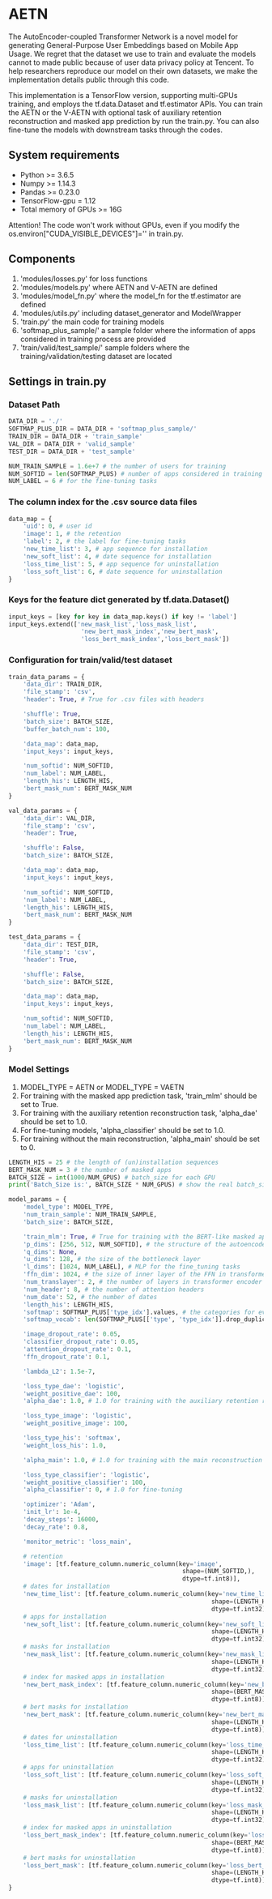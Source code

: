 # AETN
The AutoEncoder-coupled Transformer Network is a novel model for generating General-Purpose User Embeddings based on Mobile App Usage.
We regret that the dataset we use to train and evaluate the models cannot to made public because of user data privacy policy at Tencent.
To help researchers reproduce our model on their own datasets, we make the implementation details public through this code.

This implementation is a TensorFlow version, supporting multi-GPUs training, and employs the tf.data.Dataset and tf.estimator APIs. You can train the AETN or the V-AETN with optional task of auxiliary retention reconstruction and masked app prediction by run the train.py. You can also fine-tune the models with downstream tasks through the codes.

## System requirements
* Python >= 3.6.5
* Numpy >= 1.14.3
* Pandas >= 0.23.0
* TensorFlow-gpu = 1.12
* Total memory of GPUs >= 16G

Attention! The code won't work without GPUs, even if you modify the os.environ["CUDA_VISIBLE_DEVICES"]='' in train.py.

## Components
1. 'modules/losses.py' for loss functions
2. 'modules/models.py' where AETN and V-AETN are defined
3. 'modules/model_fn.py' where the model_fn for the tf.estimator are defined
4. 'modules/utils.py' including dataset_generator and ModelWrapper
5. 'train.py' the main code for training models
6. 'softmap_plus_sample/' a sample folder where the information of apps considered in training process are provided
7. 'train/valid/test_sample/' sample folders where the training/validation/testing dataset are located

## Settings in train.py
### Dataset Path
```Python
DATA_DIR = './'
SOFTMAP_PLUS_DIR = DATA_DIR + 'softmap_plus_sample/'
TRAIN_DIR = DATA_DIR + 'train_sample'
VAL_DIR = DATA_DIR + 'valid_sample'
TEST_DIR = DATA_DIR + 'test_sample'

NUM_TRAIN_SAMPLE = 1.6e+7 # the number of users for training
NUM_SOFTID = len(SOFTMAP_PLUS) # number of apps considered in training process
NUM_LABEL = 6 # for the fine-tuning tasks
```
### The column index for the .csv source data files
```Python
data_map = {
    'uid': 0, # user id
    'image': 1, # the retention
    'label': 2, # the label for fine-tuning tasks
    'new_time_list': 3, # app sequence for installation
    'new_soft_list': 4, # date sequence for installation
    'loss_time_list': 5, # app sequence for uninstallation
    'loss_soft_list': 6, # date sequence for uninstallation
}
```
### Keys for the feature dict generated by tf.data.Dataset()
```Python
input_keys = [key for key in data_map.keys() if key != 'label']
input_keys.extend(['new_mask_list','loss_mask_list',
                    'new_bert_mask_index','new_bert_mask',
                    'loss_bert_mask_index','loss_bert_mask'])
```
### Configuration for train/valid/test dataset
```Python
train_data_params = {
    'data_dir': TRAIN_DIR,
    'file_stamp': 'csv',
    'header': True, # True for .csv files with headers

    'shuffle': True,
    'batch_size': BATCH_SIZE,
    'buffer_batch_num': 100,

    'data_map': data_map,
    'input_keys': input_keys,

    'num_softid': NUM_SOFTID,
    'num_label': NUM_LABEL,
    'length_his': LENGTH_HIS,
    'bert_mask_num': BERT_MASK_NUM
}

val_data_params = {
    'data_dir': VAL_DIR,
    'file_stamp': 'csv',
    'header': True,

    'shuffle': False,
    'batch_size': BATCH_SIZE,

    'data_map': data_map,
    'input_keys': input_keys,

    'num_softid': NUM_SOFTID,
    'num_label': NUM_LABEL,
    'length_his': LENGTH_HIS,
    'bert_mask_num': BERT_MASK_NUM
}

test_data_params = {
    'data_dir': TEST_DIR,
    'file_stamp': 'csv',
    'header': True,

    'shuffle': False,
    'batch_size': BATCH_SIZE,

    'data_map': data_map,
    'input_keys': input_keys,

    'num_softid': NUM_SOFTID,
    'num_label': NUM_LABEL,
    'length_his': LENGTH_HIS,
    'bert_mask_num': BERT_MASK_NUM
}
```
### Model Settings
1. MODEL_TYPE = AETN or MODEL_TYPE = VAETN
2. For training with the masked app prediction task, 'train_mlm' should be set to True.
3. For training with the auxiliary retention reconstruction task, 'alpha_dae' should be set to 1.0.
4. For fine-tuning models, 'alpha_classifier' should be set to 1.0.
5. For training without the main reconstruction, 'alpha_main' should be set to 0.
```Python
LENGTH_HIS = 25 # the length of (un)installation sequences
BERT_MASK_NUM = 3 # the number of masked apps
BATCH_SIZE = int(1000/NUM_GPUS) # batch_size for each GPU
print('Batch_Size is:', BATCH_SIZE * NUM_GPUS) # show the real batch_size for training

model_params = {
    'model_type': MODEL_TYPE,
    'num_train_sample': NUM_TRAIN_SAMPLE,
    'batch_size': BATCH_SIZE,

    'train_mlm': True, # True for training with the BERT-like masked app prediction task
    'p_dims': [256, 512, NUM_SOFTID], # the structure of the autoencoder part
    'q_dims': None,
    'u_dims': 128, # the size of the bottleneck layer
    'l_dims': [1024, NUM_LABEL], # MLP for the fine_tuning tasks
    'ffn_dim': 1024, # the size of inner layer of the FFN in transformers
    'num_translayer': 2, # the number of layers in transformer encoder
    'num_header': 8, # the number of attention headers
    'num_date': 52, # the number of dates
    'length_his': LENGTH_HIS,
    'softmap': SOFTMAP_PLUS['type_idx'].values, # the categories for every app in consideration
    'softmap_vocab': len(SOFTMAP_PLUS[['type', 'type_idx']].drop_duplicates()), # the number of categories

    'image_dropout_rate': 0.05,
    'classifier_dropout_rate': 0.05,
    'attention_dropout_rate': 0.1,
    'ffn_dropout_rate': 0.1,

    'lambda_L2': 1.5e-7,

    'loss_type_dae': 'logistic',
    'weight_positive_dae': 100,
    'alpha_dae': 1.0, # 1.0 for training with the auxiliary retention reconstruction task

    'loss_type_image': 'logistic',
    'weight_positive_image': 100,

    'loss_type_his': 'softmax',
    'weight_loss_his': 1.0,

    'alpha_main': 1.0, # 1.0 for training with the main reconstruction task

    'loss_type_classifier': 'logistic',
    'weight_positive_classifier': 100,
    'alpha_classifier': 0, # 1.0 for fine-tuning

    'optimizer': 'Adam',
    'init_lr': 1e-4,
    'decay_steps': 16000,
    'decay_rate': 0.8,

    'monitor_metric': 'loss_main',

    # retention
    'image': [tf.feature_column.numeric_column(key='image',
                                                shape=(NUM_SOFTID,),
                                                dtype=tf.int8)],
    # dates for installation
    'new_time_list': [tf.feature_column.numeric_column(key='new_time_list',
                                                        shape=(LENGTH_HIS,),
                                                        dtype=tf.int32)],
    # apps for installation
    'new_soft_list': [tf.feature_column.numeric_column(key='new_soft_list',
                                                        shape=(LENGTH_HIS,),
                                                        dtype=tf.int32)],
    # masks for installation
    'new_mask_list': [tf.feature_column.numeric_column(key='new_mask_list',
                                                        shape=(LENGTH_HIS,),
                                                        dtype=tf.int32)],
    # index for masked apps in installation
    'new_bert_mask_index': [tf.feature_column.numeric_column(key='new_bert_mask_index',
                                                        shape=(BERT_MASK_NUM,),
                                                        dtype=tf.int8)],
    # bert masks for installation
    'new_bert_mask': [tf.feature_column.numeric_column(key='new_bert_mask',
                                                        shape=(LENGTH_HIS,),
                                                        dtype=tf.int8)],
    # dates for uninstallation
    'loss_time_list': [tf.feature_column.numeric_column(key='loss_time_list',
                                                        shape=(LENGTH_HIS,),
                                                        dtype=tf.int32)],
    # apps for uninstallation
    'loss_soft_list': [tf.feature_column.numeric_column(key='loss_soft_list',
                                                        shape=(LENGTH_HIS,),
                                                        dtype=tf.int32)],
    # masks for uninstallation
    'loss_mask_list': [tf.feature_column.numeric_column(key='loss_mask_list',
                                                        shape=(LENGTH_HIS,),
                                                        dtype=tf.int32)],
    # index for masked apps in uninstallation
    'loss_bert_mask_index': [tf.feature_column.numeric_column(key='loss_bert_mask_index',
                                                        shape=(BERT_MASK_NUM,),
                                                        dtype=tf.int8)],
    # bert masks for uninstallation
    'loss_bert_mask': [tf.feature_column.numeric_column(key='loss_bert_mask',
                                                        shape=(LENGTH_HIS,),
                                                        dtype=tf.int8)]
}
```
